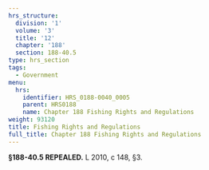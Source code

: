 ```yaml
---
hrs_structure:
  division: '1'
  volume: '3'
  title: '12'
  chapter: '188'
  section: 188-40.5
type: hrs_section
tags:
  - Government
menu:
  hrs:
    identifier: HRS_0188-0040_0005
    parent: HRS0188
    name: Chapter 188 Fishing Rights and Regulations
weight: 93120
title: Fishing Rights and Regulations
full_title: Chapter 188 Fishing Rights and Regulations
---
```

**§188-40.5 REPEALED.** L 2010, c 148, §3.